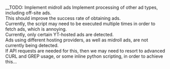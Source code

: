 __TODO: Implement  midroll ads
Implement processing of other ad types, including off-site ads.<br>
This should improve the success rate of obtaining ads.<br>
Currently, the script may need to be executed multiple times in order to fetch ads, which is annoying.<br>
Currently, only certain YT-hosted ads are detected.<br>
Ads using different hosting providers, as well as midroll ads, are not currently being detected.<br>
If API requests are needed for this, then we may need to resort to advanced CURL and GREP usage, or some inline python scripting, in order to achieve this...<br>

